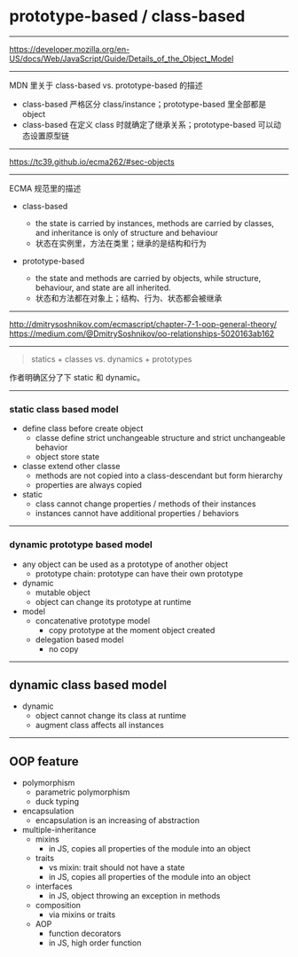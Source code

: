 # prototype-based / class-based

---

https://developer.mozilla.org/en-US/docs/Web/JavaScript/Guide/Details_of_the_Object_Model

---

MDN 里关于 class-based vs. prototype-based 的描述

- class-based 严格区分 class/instance；prototype-based 里全部都是 object
- class-based 在定义 class 时就确定了继承关系；prototype-based 可以动态设置原型链

---

https://tc39.github.io/ecma262/#sec-objects

---

ECMA 规范里的描述

- class-based
    - the state is carried by instances, methods are carried by classes, and inheritance is only of structure and behaviour
    - 状态在实例里，方法在类里；继承的是结构和行为

- prototype-based
    - the state and methods are carried by objects, while structure, behaviour, and state are all inherited.
    - 状态和方法都在对象上；结构、行为、状态都会被继承

---

http://dmitrysoshnikov.com/ecmascript/chapter-7-1-oop-general-theory/
https://medium.com/@DmitrySoshnikov/oo-relationships-5020163ab162

---

> statics + classes vs. dynamics + prototypes

作者明确区分了下 static 和 dynamic。

---

### static class based model

- define class before create object
    - classe define strict unchangeable structure and strict unchangeable behavior
    - object store state
- classe extend other classe
    - methods are not copied into a class-descendant but form hierarchy
    - properties are always copied
- static
    - class cannot change properties / methods of their instances
    - instances cannot have additional properties / behaviors

---

### dynamic prototype based model

- any object can be used as a prototype of another object
    - prototype chain: prototype can have their own prototype
- dynamic
    - mutable object
    - object can change its prototype at runtime
- model
    - concatenative prototype model
        - copy prototype at the moment object created
    - delegation based model
        - no copy

---

## dynamic class based model

- dynamic
    - object cannot change its class at runtime
    - augment class affects all instances

---

## OOP feature

- polymorphism
    - parametric polymorphism
    - duck typing
- encapsulation
    - encapsulation is an increasing of abstraction
- multiple-inheritance
    - mixins
        - in JS, copies all properties of the module into an object
    - traits
        - vs mixin: trait should not have a state
        - in JS, copies all properties of the module into an object
    - interfaces
        - in JS, object throwing an exception in methods
    - composition
        - via mixins or traits
    - AOP
        - function decorators
        - in JS, high order function
